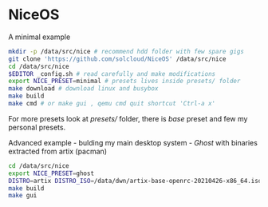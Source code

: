 # NiceOS

A minimal example

```bash
mkdir -p /data/src/nice # recommend hdd folder with few spare gigs
git clone 'https://github.com/solcloud/NiceOS' /data/src/nice
cd /data/src/nice
$EDITOR _config.sh # read carefully and make modifications
export NICE_PRESET=minimal # presets lives inside presets/ folder
make download # download linux and busybox
make build
make cmd # or make gui , qemu cmd quit shortcut 'Ctrl-a x'
```

For more presets look at _presets/_ folder, there is _base_ preset and few my personal presets.

Advanced example - bulding my main desktop system - _Ghost_ with binaries extracted from artix (pacman)

```bash
cd /data/src/nice
export NICE_PRESET=ghost
DISTRO=artix DISTRO_ISO=/data/dwn/artix-base-openrc-20210426-x86_64.iso make extract
make build
make gui
```
